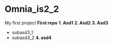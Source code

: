 # Omnia_is2_2
My first project
**First repo**
**1. Asd1**
**2. Asd2**
**3. Asd3**
   - subasd3_1
   - subasd3_2
**4. asd4**
